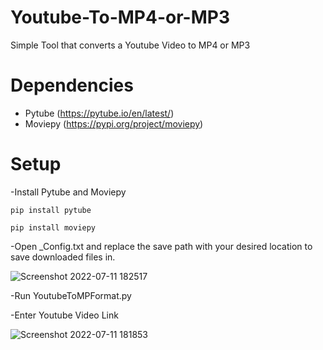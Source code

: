 # Youtube-To-MP4-or-MP3
Simple Tool that converts a Youtube Video to MP4 or MP3

# Dependencies
- Pytube (https://pytube.io/en/latest/)
- Moviepy (https://pypi.org/project/moviepy)

# Setup
-Install Pytube and Moviepy

```pip install pytube```

```pip install moviepy```

-Open _Config.txt and replace the save path with your desired location to save downloaded files in.

![Screenshot 2022-07-11 182517](https://user-images.githubusercontent.com/63674376/178299902-93dca410-477a-4e8d-b923-74928714a510.png)

-Run YoutubeToMPFormat.py

-Enter Youtube Video Link

![Screenshot 2022-07-11 181853](https://user-images.githubusercontent.com/63674376/178298547-05076efb-308d-4abc-9603-cde5ec910f14.png)
